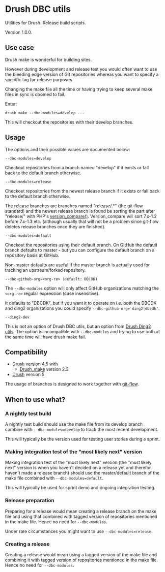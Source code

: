 # Drush DBC utils #

Utilities for Drush. Release build scripts.

Version 1.0.0.

## Use case ##

Drush make is wonderful for building sites.

However during development and release test you would often want to
use the bleeding edge version of Git repositories whereas you want to
specify a specific tag for release purposes.

Changing the make file all the time or having trying to keep several
make files in sync is doomed to fail.

Enter:

    drush make --dbc-modules=develop ...

This will checkout the repositories with their develop branches.

## Usage ##

The options and their possible values are documented below:

	--dbc-modules=develop

Checkout repositories from a branch named "develop" if it exists or
fall back to the default branch otherwise.

	--dbc-modules=release

Checkout repositories from the newest release branch if it exists or
fall back to the default branch otherwise.

The release branches are branches named "release/.*" (the git-flow
standard) and the newest release branch is found be sorting the part
after "release/" with PHP's
[version\_compare()](http://php.net/manual/en/function.version-compare.php).
Version_compare will sort 7.x-1.2 before 7.x-1.3 etc. (although
usually that will not be a problem since git-flow deletes release
branches once they are finished).

	--dbc-modules=default
	
Checkout the repositories using their default branch. On GitHub the
default branch defaults to master - but you can configure the default
branch on a repository basis at GitHub.

Non-master defaults are useful if the master branch is actually used
for tracking an upstream/forked repository.

	--dbc-github-org=<org-re> (default: DBCDK)
	
The ``--dbc-modules`` option will only affect GitHub organizations
matching the ``<org-re>`` regular expression (case insensitive).

It defaults to "DBCDK", but if you want it to operate on i.e. both the
DBCDK and ding2 organizations you could specify
``--dbc-github-org='ding2|dbcdk'``.

	--ding2-dev
	
This is not an option of Drush DBC utils, but an option from [Drush
Ding2 utils](https://github.com/ding2/drush-ding2-utils). The option
is incompatible with ``--dbc-modules`` and trying to use both at the
same time will have drush make fail.
	
## Compatibility ##

* [Drush](http://drupal.org/project/drush) version 4.5 with
  * [Drush_make](http://drupal.org/project/drush_make) version 2.3
* [Drush](http://drupal.org/project/drush) version 5

The usage of branches is designed to work together with
[git-flow](https://github.com/nvie/gitflow).

## When to use what? ##

### A nightly test build ###

A nightly test build should use the make file from its develop branch
combine with ``--dbc-modules=develop`` to track the most recent
development.

This will typically be the version used for testing user stories
during a sprint.

### Making integration test of the "most likely next" version ###

Making integration test of the "most likely next" version (the "most
likely next" version is when you haven't decided on a release yet and
therefor haven't made a release branch) should use the master/default
branch of the make file combined with ``--dbc-modules=default``.

This will typically be used for sprint demo and ongoing integration
testing.

### Release preparation ###

Preparing for a release would mean creating a release branch on the
make file and using that combined with tagged version of repositories
mentioned in the make file. Hence no need for ``--dbc-modules``.

Under rare circumstances you might want to use
``--dbc-modules=release``.

### Creating a release ###

Creating a release would mean using a tagged version of the make file
and combining it with tagged version of repositories mentioned in the
make file. Hence no need for ``--dbc-modules``.
